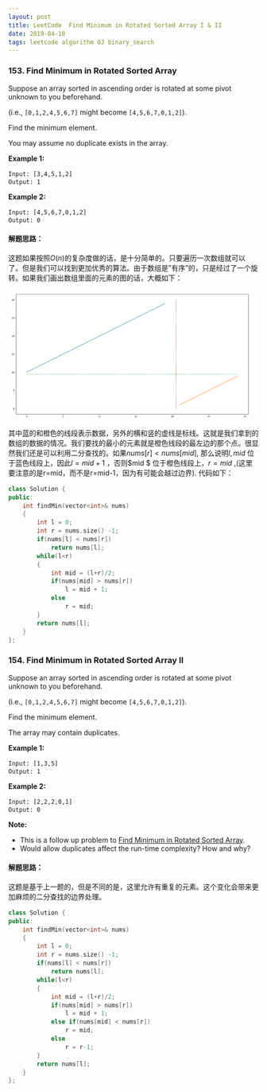 ```yaml
---
layout: post
title: LeetCode  Find Minimum in Rotated Sorted Array I & II 
date: 2019-04-10
tags: leetcode algorithm OJ binary_search
---
```


### 153. Find Minimum in Rotated Sorted Array

Suppose an array sorted in ascending order is rotated at some pivot unknown to you beforehand.

(i.e.,  `[0,1,2,4,5,6,7]` might become  `[4,5,6,7,0,1,2]`).

Find the minimum element.

You may assume no duplicate exists in the array.

**Example 1:**

```
Input: [3,4,5,1,2] 
Output: 1
```

**Example 2:**

```
Input: [4,5,6,7,0,1,2]
Output: 0
```

#### **解题思路：**

这题如果按照$O(n)$的复杂度做的话，是十分简单的。只要遍历一次数组就可以了。但是我们可以找到更加优秀的算法。由于数组是”有序”的，只是经过了一个旋转。如果我们画出数组里面的元素的图的话，大概如下：

![153](/images/posts/leetcode/153.jpg)

其中蓝的和橙色的线段表示数据，另外的横和竖的虚线是标线。这就是我们拿到的数组的数据的情况。我们要找的最小的元素就是橙色线段的最左边的那个点。很显然我们还是可以利用二分查找的。如果$nums[r] < nums[mid]$, 那么说明$l,  mid$ 位于蓝色线段上，因此$l=mid+1$ ，否则$mid $ 位于橙色线段上，$r = mid$ ,(这里要注意的是r=mid，而不是r=mid-1，因为有可能会越过边界). 代码如下：

```c++
class Solution {
public:
    int findMin(vector<int>& nums) 
    {
        int l = 0;
        int r = nums.size() -1;
        if(nums[l] < nums[r])
            return nums[l];
        while(l<r)
        {
            int mid = (l+r)/2;
            if(nums[mid] > nums[r])
                l = mid + 1;
            else
                r = mid;
        }
        return nums[l];
    }
};
```

### 154. Find Minimum in Rotated Sorted Array II

Suppose an array sorted in ascending order is rotated at some pivot unknown to you beforehand.

(i.e.,  `[0,1,2,4,5,6,7]` might become  `[4,5,6,7,0,1,2]`).

Find the minimum element.

The array may contain duplicates.

**Example 1:**

```
Input: [1,3,5]
Output: 1
```

**Example 2:**

```
Input: [2,2,2,0,1]
Output: 0
```

**Note:**

- This is a follow up problem to [Find Minimum in Rotated Sorted Array](https://leetcode.com/problems/find-minimum-in-rotated-sorted-array/description/).
- Would allow duplicates affect the run-time complexity? How and why?

#### **解题思路：**

这题是基于上一题的，但是不同的是，这里允许有重复的元素。这个变化会带来更加麻烦的二分查找的边界处理。

```c++
class Solution {
public:
    int findMin(vector<int>& nums) 
    {
        int l = 0;
        int r = nums.size() -1;
        if(nums[l] < nums[r])
            return nums[l];
        while(l<r)
        {
            int mid = (l+r)/2;
            if(nums[mid] > nums[r])
                l = mid + 1;
            else if(nums[mid] < nums[r])
                r = mid;
            else
                r = r-1;
        }
        return nums[l];
    }
};
```
